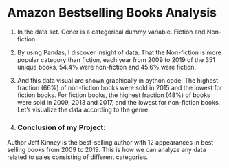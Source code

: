 # Amazon Bestselling Books Analysis

1. In the data set. Gener is a categorical dummy variable. Fiction and Non-fiction.

2. By using Pandas, I discover insight of data. That the Non-fiction is more popular category than fiction, each year from 2009 to 2019 of the 351 unique books, 54.4% were non-fiction and 45.6% were fiction.

3. And this data visual are shown graphically in python code:
The highest fraction (66%) of non-fiction books were sold in 2015 and the lowest for fiction books. For fiction books, the highest fraction (48%) of books were sold in 2009, 2013 and 2017, and the lowest for non-fiction books. Let’s visualize the data according to the genre:

4. ### Conclusion of my Project: 
  Author Jeff Kinney is the best-selling author with 12 appearances in best-selling books from 2009 to 2019. This is how we can analyze any data related to sales consisting of different categories.
